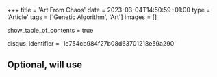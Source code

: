 +++
title = 'Art From Chaos'
date = 2023-03-04T14:50:59+01:00
type = 'Article'
tags = ['Genetic Algorithm', 'Art']
images = []

show_table_of_contents = true

disqus_identifier = '1e754cb984f27b08d63701218e59a290'
## Optional, will use <title> tag value instead.
# disqus_title = ''
## Optional, will use window.location.href instead.
# disqus_url = ''
show_disqus = true
show_comment_count = true

share_buttons = ['facebook', 'twitter']

draft = true
+++

Making art is hard. Drawing pictures is tedious. With programming, however, we can automate things and the point of
automation is to reduce the amount of manual labor. So let's mix evolution, DNA, and programming together to make art
that _makes_ itself. Pictures that _draw_ themselves.

<!--more-->

## Concepts and definitions

Before we dive deep into making art, we need to understand some important concepts -- first things first.
{{< underline >}}Automatic art{{< /underline >}}[^1], at its core, uses generic algorithms.
[Wikipedia](https://en.wikipedia.org/wiki/Genetic_algorithm) has a really nice page about them, if you'd like to.
However for the sake of the article this is enough:

A **Genetic Algorithm** is a algorithm inspired by the process of natural selection used to find solutions for
optimization problems. It has three main parts:

* **Mutation** - during which specimens are randomly changed,
* **Scoring** - during which specimens are ranked by their "ability to adapt to their environment",
* **Crossing** - during which one or more specimens are mixed together to produce a new member.

OK. :ok_hand:

With these terms out of the way, let's try to understand how exactly it works. Imagine we need to find a solution
for a problem. It can be anything, like finding optimal timetable for a university class. Firstly, we need to encode a
solution as a series of bytes (their [Genetic representation](https://en.wikipedia.org/wiki/Genetic_representation), if
you will). Once we have that we can clone that encoded representation to create a generation.  
Each member of the generation will be randomly **mutated** and then **scored** based on how well they fit in our
constrains set. For example: we might want to have a timetable which leaves just enough break time to eat a quick lunch,
but not too much, so that we can go home earlier. This (and similar constrains) might be used to evaluate the value of
our new mutated timetable. With each specimen evaluated we leave a few of the best and discard the rest :skull:.  
The last step is to mix our _special_ timetables to create new ones to fill the generation again.

{{< figure src="./genetic-algorithm-cycle.png" alt="Genetic Algorithm Cycle" >}}

To mutate, to score, to kill, to breed, to continue the cycle of life. It might sound simple, but in reality it is
shockingly efficient in searching the solution space.

## Art from evolution

Alright. Now with the theory out of the way, let's conceptualize a program for generating automatic art. Probably it's
a good moment to explain the clickbaity summary at the top of this article: the pictures will not _draw_ themselves, the
goal is to make _a program_ which will generate art automatically. It's going to be an iterative solution where each
cycle is parametrized by the results of its predecessor.

### Step 0: Initialization

### Step 1: Mutation

### Step 2: Scoring

### Step 3: Crossing

## Next steps

<!-- Footnotes -->

[^1]: Term coined by me. If you want to read more about art generated by algorithms you should probably look for
[Algorithmic art](https://en.wikipedia.org/wiki/Algorithmic_art).

